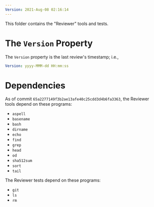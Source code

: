 ```yaml
---
Version: 2021-Aug-08 02:16:14
---
```


This folder contains the "Reviewer" tools and tests.

# The `Version` Property

The `Version` property is the last review's timestamp; i.e.,

```YAML
Version: yyyy-MMM-dd HH:mm:ss
```

# Dependencies

As of commit `65a2277149f3b2ae13afe40c25cdd3d4b6fa3363`, the Reviewer
tools depend on these programs:

* `aspell`
* `basename`
* `bash`
* `dirname`
* `echo`
* `find`
* `grep`
* `head`
* `od`
* `sha512sum`
* `sort`
* `tail`

The Reviewer tests depend on these programs:

* `git`
* `ls`
* `rm`
